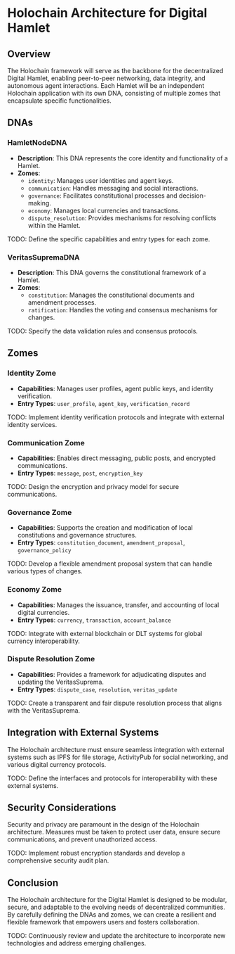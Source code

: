 # Holochain Architecture for Digital Hamlet

## Overview

The Holochain framework will serve as the backbone for the decentralized Digital Hamlet, enabling peer-to-peer networking, data integrity, and autonomous agent interactions. Each Hamlet will be an independent Holochain application with its own DNA, consisting of multiple zomes that encapsulate specific functionalities.

## DNAs

### HamletNodeDNA

- **Description**: This DNA represents the core identity and functionality of a Hamlet.
- **Zomes**:
  - `identity`: Manages user identities and agent keys.
  - `communication`: Handles messaging and social interactions.
  - `governance`: Facilitates constitutional processes and decision-making.
  - `economy`: Manages local currencies and transactions.
  - `dispute_resolution`: Provides mechanisms for resolving conflicts within the Hamlet.

TODO: Define the specific capabilities and entry types for each zome.

### VeritasSupremaDNA

- **Description**: This DNA governs the constitutional framework of a Hamlet.
- **Zomes**:
  - `constitution`: Manages the constitutional documents and amendment processes.
  - `ratification`: Handles the voting and consensus mechanisms for changes.

TODO: Specify the data validation rules and consensus protocols.

## Zomes

### Identity Zome

- **Capabilities**: Manages user profiles, agent public keys, and identity verification.
- **Entry Types**: `user_profile`, `agent_key`, `verification_record`

TODO: Implement identity verification protocols and integrate with external identity services.

### Communication Zome

- **Capabilities**: Enables direct messaging, public posts, and encrypted communications.
- **Entry Types**: `message`, `post`, `encryption_key`

TODO: Design the encryption and privacy model for secure communications.

### Governance Zome

- **Capabilities**: Supports the creation and modification of local constitutions and governance structures.
- **Entry Types**: `constitution_document`, `amendment_proposal`, `governance_policy`

TODO: Develop a flexible amendment proposal system that can handle various types of changes.

### Economy Zome

- **Capabilities**: Manages the issuance, transfer, and accounting of local digital currencies.
- **Entry Types**: `currency`, `transaction`, `account_balance`

TODO: Integrate with external blockchain or DLT systems for global currency interoperability.

### Dispute Resolution Zome

- **Capabilities**: Provides a framework for adjudicating disputes and updating the VeritasSuprema.
- **Entry Types**: `dispute_case`, `resolution`, `veritas_update`

TODO: Create a transparent and fair dispute resolution process that aligns with the VeritasSuprema.

## Integration with External Systems

The Holochain architecture must ensure seamless integration with external systems such as IPFS for file storage, ActivityPub for social networking, and various digital currency protocols.

TODO: Define the interfaces and protocols for interoperability with these external systems.

## Security Considerations

Security and privacy are paramount in the design of the Holochain architecture. Measures must be taken to protect user data, ensure secure communications, and prevent unauthorized access.

TODO: Implement robust encryption standards and develop a comprehensive security audit plan.

## Conclusion

The Holochain architecture for the Digital Hamlet is designed to be modular, secure, and adaptable to the evolving needs of decentralized communities. By carefully defining the DNAs and zomes, we can create a resilient and flexible framework that empowers users and fosters collaboration.

TODO: Continuously review and update the architecture to incorporate new technologies and address emerging challenges.

